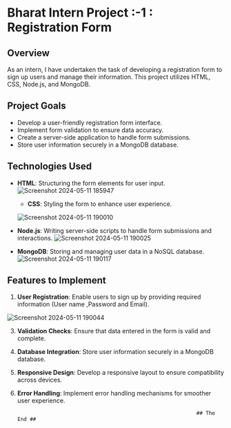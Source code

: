 # Bharat Intern Project :-1 : Registration Form 

## Overview
As an intern, I have undertaken the task of developing a registration form to sign up users and manage their information. This project utilizes HTML, CSS, Node.js, and MongoDB.

## Project Goals
- Develop a user-friendly registration form interface.
- Implement form validation to ensure data accuracy.
- Create a server-side application to handle form submissions.
- Store user information securely in a MongoDB database.

## Technologies Used
- **HTML**: Structuring the form elements for user input.
![Screenshot 2024-05-11 185947](https://github.com/RAYUDUPALURI/Registration-Form-Bharat-intern/assets/152466129/aa69e43b-d337-4659-b071-22e33aa9f30f)

  - **CSS**: Styling the form to enhance user experience.

  ![Screenshot 2024-05-11 190010](https://github.com/RAYUDUPALURI/Registration-Form-Bharat-intern/assets/152466129/ecd03464-a9f0-4afc-82fc-5aac73b6e0ea)

- **Node.js**: Writing server-side scripts to handle form submissions and interactions.
![Screenshot 2024-05-11 190025](https://github.com/RAYUDUPALURI/Registration-Form-Bharat-intern/assets/152466129/012fc530-31a5-45ef-93bf-3b53c178baa9)

  
- **MongoDB**: Storing and managing user data in a NoSQL database.
![Screenshot 2024-05-11 190117](https://github.com/RAYUDUPALURI/Registration-Form-Bharat-intern/assets/152466129/7af91d95-0b96-45f6-a338-c45dc8b811f2)


## Features to Implement
1. **User Registration**: Enable users to sign up by providing required information (User name ,Password and Email).

  ![Screenshot 2024-05-11 190044](https://github.com/RAYUDUPALURI/Registration-Form-Bharat-intern/assets/152466129/ae629fe2-f5df-4423-8bb3-ef14a5ac8ea5)

3. **Validation Checks**: Ensure that data entered in the form is valid and complete.
4. **Database Integration**: Store user information securely in a MongoDB database.
5. **Responsive Design**: Develop a responsive layout to ensure compatibility across devices.
6. **Error Handling**: Implement error handling mechanisms for smoother user experience.




                                                                 ## The End ##
